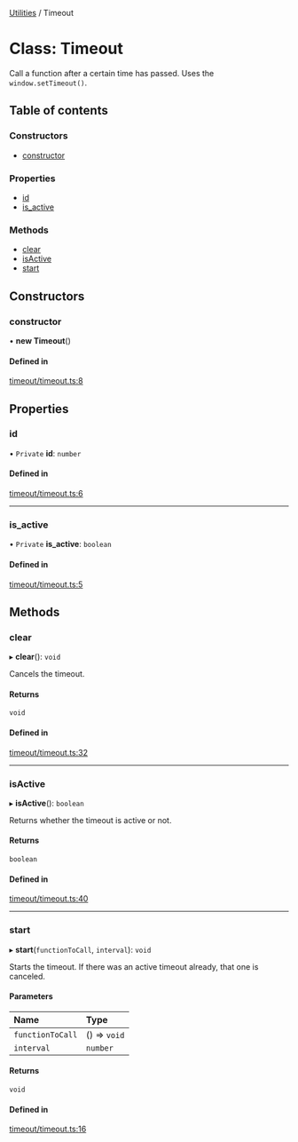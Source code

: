 [Utilities](../README.md) / Timeout

# Class: Timeout

Call a function after a certain time has passed. Uses the `window.setTimeout()`.

## Table of contents

### Constructors

- [constructor](Timeout.md#constructor)

### Properties

- [id](Timeout.md#id)
- [is\_active](Timeout.md#is_active)

### Methods

- [clear](Timeout.md#clear)
- [isActive](Timeout.md#isactive)
- [start](Timeout.md#start)

## Constructors

### constructor

• **new Timeout**()

#### Defined in

[timeout/timeout.ts:8](https://github.com/noobiept/utilities/blob/f980c9b/source/timeout/timeout.ts#L8)

## Properties

### id

• `Private` **id**: `number`

#### Defined in

[timeout/timeout.ts:6](https://github.com/noobiept/utilities/blob/f980c9b/source/timeout/timeout.ts#L6)

___

### is\_active

• `Private` **is\_active**: `boolean`

#### Defined in

[timeout/timeout.ts:5](https://github.com/noobiept/utilities/blob/f980c9b/source/timeout/timeout.ts#L5)

## Methods

### clear

▸ **clear**(): `void`

Cancels the timeout.

#### Returns

`void`

#### Defined in

[timeout/timeout.ts:32](https://github.com/noobiept/utilities/blob/f980c9b/source/timeout/timeout.ts#L32)

___

### isActive

▸ **isActive**(): `boolean`

Returns whether the timeout is active or not.

#### Returns

`boolean`

#### Defined in

[timeout/timeout.ts:40](https://github.com/noobiept/utilities/blob/f980c9b/source/timeout/timeout.ts#L40)

___

### start

▸ **start**(`functionToCall`, `interval`): `void`

Starts the timeout. If there was an active timeout already, that one is canceled.

#### Parameters

| Name | Type |
| :------ | :------ |
| `functionToCall` | () => `void` |
| `interval` | `number` |

#### Returns

`void`

#### Defined in

[timeout/timeout.ts:16](https://github.com/noobiept/utilities/blob/f980c9b/source/timeout/timeout.ts#L16)
